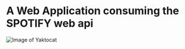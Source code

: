 # A Web Application consuming the SPOTIFY web api

![Image of Yaktocat](https://octodex.github.com/images/yaktocat.png)

